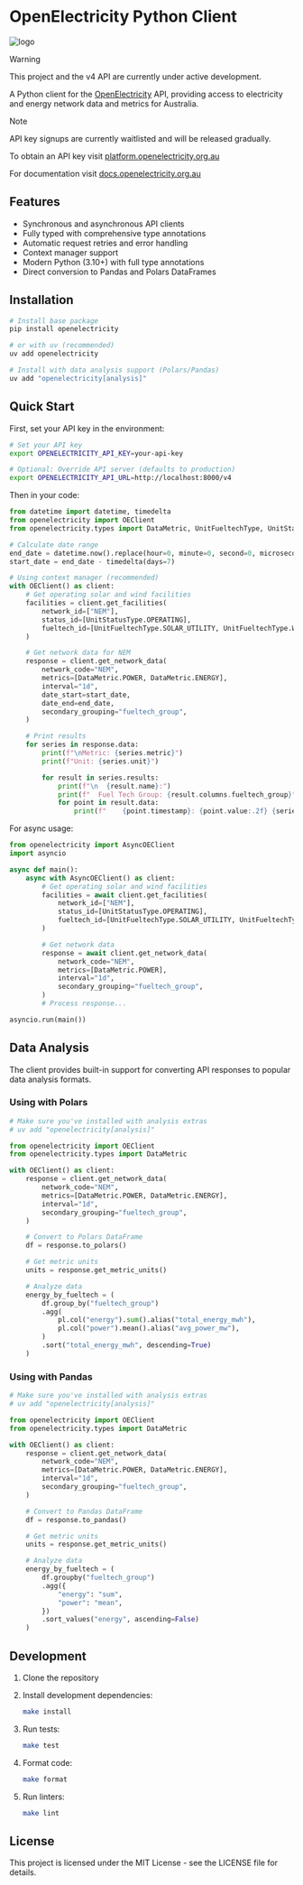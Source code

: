 # OpenElectricity Python Client

![logo](https://platform.openelectricity.org.au/oe_logo_full.png)

> [!WARNING]
> This project and the v4 API are currently under active development.

A Python client for the [OpenElectricity](https://openelectricity.org.au) API, providing access to electricity and energy network data and metrics for Australia.

> [!NOTE]
> API key signups are currently waitlisted and will be released gradually.

To obtain an API key visit [platform.openelectricity.org.au](https://platfrom.openelectricity.org.au)

For documentation visit [docs.openelectricity.org.au](https://docs.openelectricity.org.au/introduction)

## Features

-   Synchronous and asynchronous API clients
-   Fully typed with comprehensive type annotations
-   Automatic request retries and error handling
-   Context manager support
-   Modern Python (3.10+) with full type annotations
-   Direct conversion to Pandas and Polars DataFrames

## Installation

```bash
# Install base package
pip install openelectricity

# or with uv (recommended)
uv add openelectricity

# Install with data analysis support (Polars/Pandas)
uv add "openelectricity[analysis]"
```

## Quick Start

First, set your API key in the environment:

```bash
# Set your API key
export OPENELECTRICITY_API_KEY=your-api-key

# Optional: Override API server (defaults to production)
export OPENELECTRICITY_API_URL=http://localhost:8000/v4
```

Then in your code:

```python
from datetime import datetime, timedelta
from openelectricity import OEClient
from openelectricity.types import DataMetric, UnitFueltechType, UnitStatusType

# Calculate date range
end_date = datetime.now().replace(hour=0, minute=0, second=0, microsecond=0)
start_date = end_date - timedelta(days=7)

# Using context manager (recommended)
with OEClient() as client:
    # Get operating solar and wind facilities
    facilities = client.get_facilities(
        network_id=["NEM"],
        status_id=[UnitStatusType.OPERATING],
        fueltech_id=[UnitFueltechType.SOLAR_UTILITY, UnitFueltechType.WIND],
    )

    # Get network data for NEM
    response = client.get_network_data(
        network_code="NEM",
        metrics=[DataMetric.POWER, DataMetric.ENERGY],
        interval="1d",
        date_start=start_date,
        date_end=end_date,
        secondary_grouping="fueltech_group",
    )

    # Print results
    for series in response.data:
        print(f"\nMetric: {series.metric}")
        print(f"Unit: {series.unit}")

        for result in series.results:
            print(f"\n  {result.name}:")
            print(f"  Fuel Tech Group: {result.columns.fueltech_group}")
            for point in result.data:
                print(f"    {point.timestamp}: {point.value:.2f} {series.unit}")
```

For async usage:

```python
from openelectricity import AsyncOEClient
import asyncio

async def main():
    async with AsyncOEClient() as client:
        # Get operating solar and wind facilities
        facilities = await client.get_facilities(
            network_id=["NEM"],
            status_id=[UnitStatusType.OPERATING],
            fueltech_id=[UnitFueltechType.SOLAR_UTILITY, UnitFueltechType.WIND],
        )

        # Get network data
        response = await client.get_network_data(
            network_code="NEM",
            metrics=[DataMetric.POWER],
            interval="1d",
            secondary_grouping="fueltech_group",
        )
        # Process response...

asyncio.run(main())
```

## Data Analysis

The client provides built-in support for converting API responses to popular data analysis formats.

### Using with Polars

```python
# Make sure you've installed with analysis extras
# uv add "openelectricity[analysis]"

from openelectricity import OEClient
from openelectricity.types import DataMetric

with OEClient() as client:
    response = client.get_network_data(
        network_code="NEM",
        metrics=[DataMetric.POWER, DataMetric.ENERGY],
        interval="1d",
        secondary_grouping="fueltech_group",
    )

    # Convert to Polars DataFrame
    df = response.to_polars()

    # Get metric units
    units = response.get_metric_units()

    # Analyze data
    energy_by_fueltech = (
        df.group_by("fueltech_group")
        .agg(
            pl.col("energy").sum().alias("total_energy_mwh"),
            pl.col("power").mean().alias("avg_power_mw"),
        )
        .sort("total_energy_mwh", descending=True)
    )
```

### Using with Pandas

```python
# Make sure you've installed with analysis extras
# uv add "openelectricity[analysis]"

from openelectricity import OEClient
from openelectricity.types import DataMetric

with OEClient() as client:
    response = client.get_network_data(
        network_code="NEM",
        metrics=[DataMetric.POWER, DataMetric.ENERGY],
        interval="1d",
        secondary_grouping="fueltech_group",
    )

    # Convert to Pandas DataFrame
    df = response.to_pandas()

    # Get metric units
    units = response.get_metric_units()

    # Analyze data
    energy_by_fueltech = (
        df.groupby("fueltech_group")
        .agg({
            "energy": "sum",
            "power": "mean",
        })
        .sort_values("energy", ascending=False)
    )
```

## Development

1. Clone the repository
2. Install development dependencies:

    ```bash
    make install
    ```

3. Run tests:

    ```bash
    make test
    ```

4. Format code:

    ```bash
    make format
    ```

5. Run linters:
    ```bash
    make lint
    ```

## License

This project is licensed under the MIT License - see the LICENSE file for details.

